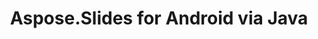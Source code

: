 ---
title: Aspose.Slides for Android via Java
type: docs
weight: 12
url: /androidjava/
description: Aspose.Slides for Android via Java API References contain examples, code snippets, and API documentation. It provides packages, classes, interfaces, and other API details.
is_root: true
---